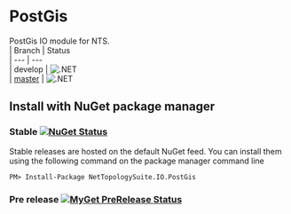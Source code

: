 # PostGis

PostGis IO module for NTS.   
| Branch | Status   
| --- | ---   
| develop | ![.NET](https://github.com/NetTopologySuite/NetTopologySuite.IO.PostGis/workflows/.NET/badge.svg?branch=develop)   
| [master](https://github.com/NetTopologySuite/NetTopologySuite.IO.PostGis/tree/master) | ![.NET](https://github.com/NetTopologySuite/NetTopologySuite.IO.PostGis/workflows/.NET/badge.svg?branch=master)   

## Install with NuGet package manager

### Stable [![NuGet Status](http://img.shields.io/nuget/v/NetTopologySuite.IO.PostGis.svg?style=flat)](http://www.nuget.org/packages/NetTopologySuite.IO.PostGis/)
Stable releases are hosted on the default NuGet feed. You can install them using the following command on the package manager command line
```
PM> Install-Package NetTopologySuite.IO.PostGis
```

### Pre release [![MyGet PreRelease Status](http://img.shields.io/myget/nettopologysuite/vpre/NetTopologySuite.IO.PostGis.svg?style=flat)](https://www.myget.org/feed/nettopologysuite/package/nuget/NetTopologySuite.IO.PostGis)
